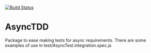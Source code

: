 [![Build Status](https://travis-ci.com/unsegnor/asyncTDD.svg?branch=master)](https://travis-ci.com/unsegnor/asyncTDD)

# AsyncTDD
Package to ease making tests for async requirements. There are some examples of use in test/AsyncTest.integration.spec.js

